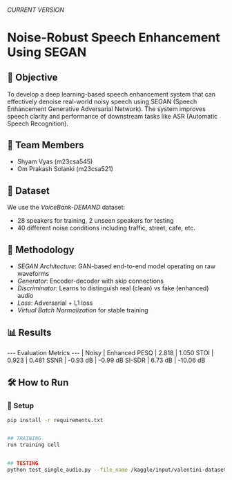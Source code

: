 ###### CURRENT VERSION

# Noise-Robust Speech Enhancement Using SEGAN

## 🎯 Objective

To develop a deep learning-based speech enhancement system that can effectively denoise real-world noisy speech using SEGAN (Speech Enhancement Generative Adversarial Network). The system improves speech clarity and performance of downstream tasks like ASR (Automatic Speech Recognition).

## 👥 Team Members

- Shyam Vyas (m23csa545)
- Om Prakash Solanki (m23csa521)

## 📂 Dataset

We use the _VoiceBank-DEMAND_ dataset:

- 28 speakers for training, 2 unseen speakers for testing
- 40 different noise conditions including traffic, street, cafe, etc.

## 🧠 Methodology

- _SEGAN Architecture_: GAN-based end-to-end model operating on raw waveforms
- _Generator_: Encoder-decoder with skip connections
- _Discriminator_: Learns to distinguish real (clean) vs fake (enhanced) audio
- _Loss_: Adversarial + L1 loss
- _Virtual Batch Normalization_ for stable training

## 📊 Results

--- Evaluation Metrics ---
| Noisy | Enhanced
PESQ | 2.818 | 1.050
STOI | 0.923 | 0.481
SSNR | -0.93 dB | -0.99 dB
SI-SDR | 6.73 dB | -10.06 dB

## 🛠️ How to Run

### 🔧 Setup

```bash
pip install -r requirements.txt


## TRAINING
run training cell


## TESTING
python test_single_audio.py --file_name /kaggle/input/valentini-dataset-16000hz/Valentini_16000Hz/clean_testset_wav/p232_003.wav --epoch_name generator-5.pkl
```
